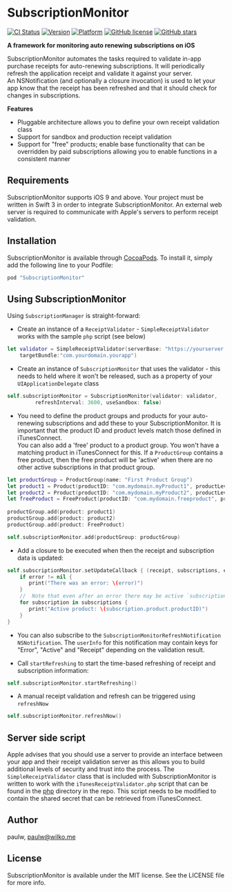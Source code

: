 # SubscriptionMonitor

[![CI Status](http://img.shields.io/travis/paulw11/subscription-monitor.svg?style=flat)](https://travis-ci.org/paulw/SubscriptionMonitor)
[![Version](https://img.shields.io/cocoapods/v/SubscriptionMonitor.svg?style=flat)](http://cocoapods.org/pods/SubscriptionMonitor)
[![Platform](https://img.shields.io/cocoapods/p/SubscriptionMonitor.svg?style=flat)](http://cocoapods.org/pods/SubscriptionMonitor)
[![GitHub license](https://img.shields.io/badge/license-MIT-blue.svg)](https://raw.githubusercontent.com/paulw11/subscription-monitor/master/LICENSE)
[![GitHub stars](https://img.shields.io/github/stars/paulw11/subscription-monitor.svg)](https://github.com/paulw11/subscription-monitor/stargazers)

**A framework for monitoring auto renewing subscriptions on iOS**

SubscriptionMonitor automates the tasks required to validate in-app purchase receipts for auto-renewing subscriptions.
It will periodically refresh the application receipt and validate it against your server.  
An NSNotification (and optionally a closure invocation) is used to let your app know that the receipt has been refreshed 
and that it should check for changes in subscriptions.

**Features**

* Pluggable architecture allows you to define your own receipt validation class
* Support for sandbox and production receipt validation
* Support for "free" products; enable base functionality that can be overridden by paid subscriptions allowing you to enable functions in a consistent manner

## Requirements
SubscriptionMonitor supports iOS 9 and above. Your project must be written in Swift 3 in order to integrate SubscriptionMonitor.
An external web server is required to communicate with Apple's servers to perform receipt validation.

## Installation

SubscriptionMonitor is available through [CocoaPods](http://cocoapods.org). To install
it, simply add the following line to your Podfile:

```ruby
pod "SubscriptionMonitor"
```

## Using SubscriptionMonitor

Using `SubscriptionManager` is straight-forward:

* Create an instance of a `ReceiptValidator` - `SimpleReceiptValidator` works with the sample `php` script (see below)
```swift
let validator = SimpleReceiptValidator(serverBase: "https://yourserver.yourdomain.com/iTunesReceiptValidator.php", 
    targetBundle:"com.yourdomain.yourapp")
```
* Create an instance of `SubscriptionMonitor` that uses the validator - this needs to held where it won't be released,
such as a property of your `UIApplicationDelegate` class
```swift   
self.subscriptionMonitor = SubscriptionMonitor(validator: validator, 
         refreshInterval: 3600, useSandbox: false)
```
* You need to define the product groups and products for your auto-renewing subscriptions and add these to your SubscriptionMonitor. 
It is important that the product ID and product levels match those defined in iTunesConnect.  
You can also add a 'free' product to a product group.  You won't have a matching product in iTunesConnect for this.  If a
`ProductGroup` contains a free product, then the free product will be 'active' when there are no other active subscriptions
in that product group.
```swift 
let productGroup = ProductGroup(name: "First Product Group")
let product1 = Product(productID: "com.mydomain.myProduct1", productLevel: 1, duration: .year)
let product2 = Product(productID: "com.mydomain.myProduct2", productLevel: 1, duration: .month)
let freeProduct = FreeProduct(productID: "com.mydomain.freeproduct", productLevel: 99)
    
productGroup.add(product: product1)
productGroup.add(product: product2)
productGroup.add(product: FreeProduct)

self.subscriptionMonitor.add(productGroup: productGroup)
```

* Add a closure to be executed when then the receipt and subscription data is updated:
```swift 
self.subscriptionMonitor.setUpdateCallback { (receipt, subscriptions, error) -> Void in
    if error != nil {
       print("There was an error: \(error)")
    }
    //  Note that even after an error there may be active `subscriptions` if you have free products defined
    for subscription in subscriptions {
       print("Active product: \(subscription.product.productID)")
    }
}
```

* You can also subscribe to the `SubscriptionMonitorRefreshNotification` `NSNotification`.  The `userInfo` for this
notification may contain keys for "Error", "Active" and "Receipt" depending on the validation result.

* Call `startRefreshing` to start the time-based refreshing of receipt and subscription information:
```swift
self.subscriptionMonitor.startRefreshing()
```

* A manual receipt validation and refresh can be triggered using `refreshNow`
```swift 
self.subscriptionMonitor.refreshNow()
```

## Server side script

Apple advises that you should use a server to provide an interface between your app and their receipt validation server as this 
allows you to build additional levels of security and trust into the process.  The `SimpleReceiptValidator` class that is included
with SubscriptionMonitor is written to work with the `iTunesReceiptValidator.php` script that can be found in the [php](https://github.com/paulw11/subscription-monitor/tree/master/php) directory
in the repo.  This script needs to be modified to contain the shared secret that can be retrieved from iTunesConnect.

## Author

paulw, paulw@wilko.me

## License

SubscriptionMonitor is available under the MIT license. See the LICENSE file for more info.
